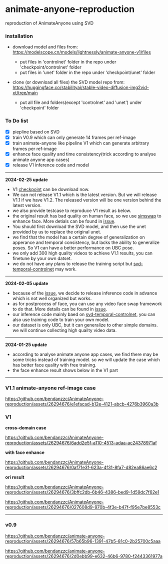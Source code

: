 # animate-anyone-reproduction
reproduction of AnimateAnyone using SVD


### installation
* download model and files from: https://modelscope.cn/models/lightnessly/animate-anyone-v1/files
   * put files in 'controlnet' folder in the repo under 'checkpoint/controlnet' folder
   * put files in 'unet' folder in the repo under 'checkpoint/unet' folder

* clone (or download all files) the SVD model repo from: https://huggingface.co/stabilityai/stable-video-diffusion-img2vid-xt/tree/main
  * put all file and folders(except 'controlnet' and 'unet') under 'checkpoint' folder


### To Do list
- [x] piepline based on SVD
- [x] train V0.9 which can only generate 14 frames per ref-image
- [x] train animate-anyone like pipeline V1 which can generate arbitrary frames per ref-image
- [x] enhance face quality and time consistency(trick according to analyse animate anyone app cases)
- [x] release V1 inference code and model
---
**2024-02-25 update**
- V1 [checkpoint](https://modelscope.cn/models/lightnessly/animate-anyone-v1/summary) can be download now.
- We can not release V1.1 which is the latest version. But we will release V1.1 if we have V1.2. The released version will be one version behind the latest version.
- we also provide testcase to reproduce V1 result as below.
- the original result has bad quality on human face, so we use [simswap](https://github.com/neuralchen/SimSwap) to enhance face. More detials can be found in [issue](https://github.com/bendanzzc/AnimateAnyone-reproduction/issues/3).
- You should first download the SVD model, and then use the unet provided by us to replace the original unet.
- we find that the model has a certain degree of generalization on apperance and temporal consistency, but lacks the ability to generalize poses. So V1 can have a better performance on UBC pose.
- we only add 300 high quality videos to achieve V1.1 results, you can finetune by your own datset.
- we do not have any plans to release the training script but [svd-temporal-controlnet](https://github.com/CiaraStrawberry/svd-temporal-controlnet) may work.
---
 **2024-02-05 update**
- because of the [issue](https://github.com/bendanzzc/AnimateAnyone-reproduction/issues/4), we decide to release inference code in advance which is not well organized but works.
- as for postprocess of face, you can use any video face swap framework to do that. More details can be found in [issue](https://github.com/bendanzzc/AnimateAnyone-reproduction/issues/3).
- our inference code mainly baed on [svd-temporal-controlnet](https://github.com/CiaraStrawberry/svd-temporal-controlnet), you can also use training code to train your own model.
- our dataset is only UBC, but it can generalize to other simple domains. we will continue collecting high quailty video data.
---
 **2024-01-25 update**
- according to analyse animate anyone app cases, we find there may be some tricks instead of training model. so we will update the case which has better face quality with free training.
- the face enhance result shows below in the V1 part
---

### V1.1 animate-anyone ref-image case

https://github.com/bendanzzc/AnimateAnyone-reproduction/assets/26294676/e1efacad-b12e-4121-abcb-4276b3960a3b

### V1
**cross-domain case**

https://github.com/bendanzzc/AnimateAnyone-reproduction/assets/26294676/6add2e5f-a110-4513-adaa-ac24378971af

**with face enhance**

https://github.com/bendanzzc/AnimateAnyone-reproduction/assets/26294676/0af71e3f-623a-4f31-8fa7-d82ea86ae6c2

**ori result**

https://github.com/bendanzzc/AnimateAnyone-reproduction/assets/26294676/3bffc2db-6b46-4386-bed9-1d59dc7f62e1

https://github.com/bendanzzc/AnimateAnyone-reproduction/assets/26294676/027608d9-970b-4f3e-b47f-f95e7be8553c

---
### v0.9
https://github.com/bendanzzc/animate-anyone-reproduction/assets/26294676/57b65b96-1391-47b5-81c0-2b25700c5aaa

https://github.com/bendanzzc/animate-anyone-reproduction/assets/26294676/2d0ebb99-e632-46b6-9780-f2443361977a


